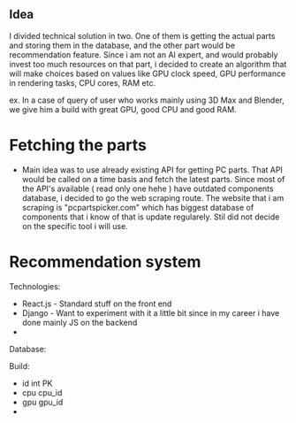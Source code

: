 ## Idea
I divided technical solution in two. One of them is getting the actual parts and storing them in the database,
and the other part would be recommendation feature. Since i am not an AI expert, and would probably invest too much 
resources on that part, i decided to create an algorithm that will make choices based on values like GPU clock speed,
GPU performance in rendering tasks, CPU cores, RAM etc.

ex. In a case of query of user who works mainly using 3D Max and Blender, we give him a build with great GPU, good CPU
and good RAM. 

# Fetching the parts
- Main idea was to use already existing API for getting PC parts. That API would be called on a time basis
and fetch the latest parts. Since most of the API's available ( read only one hehe ) have outdated components database,
i decided to go the web scraping route. The website that i am scraping is "pcpartspicker.com" which has biggest database
of components that i know of that is update regularely. Stil did not decide on the specific tool i will use.


# Recommendation system

Technologies:

- React.js - Standard stuff on the front end
- Django - Want to experiment with it a little bit since in my career i have done mainly JS on the backend
- 

Database:



Build:
- id int PK
- cpu cpu_id
- gpu gpu_id
-  